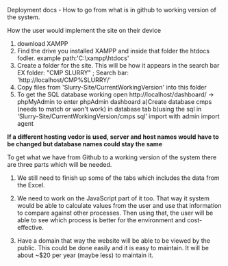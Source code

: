 Deployment docs - How to go from what is in github to working version of the system.

How the user would implement the site on their device
1) download XAMPP
2) Find the drive you installed XAMPP and inside that folder the htdocs fodler. example path:'C:\xampp\htdocs'
3) Create a folder for the site. This will be how it appears in the search bar EX folder: "CMP SLURRY" ; Search bar: 'http://localhost/CMP%SLURRY/'
4) Copy files from 'Slurry-Site/CurrentWorkingVersion' into this folder
5) To get the SQL database working open http://localhost/dashboard/ -> phpMyAdmin to enter phpAdmin dashboard
   a)Create database cmps (needs to match or won't work) in database tab
   b)using the sql in 'Slurry-Site/CurrentWorkingVersion/cmps sql' import with admin import agent

**If a different hosting vedor is used, server and host names would have to be changed but database names could stay the same**

To get what we have from Github to a working version of the system there are three parts which will be needed.

1) We still need to finish up some of the tabs which includes the data from the Excel.

2) We need to work on the JavaScript part of it too. That way it system would be able to calculate values from the user and use that information to compare against other processes. Then using that, the user will be able to see which process is better for the environment and cost-effective.

3) Have a domain that way the website will be able to be viewed by the public. This could be done easily and it is easy to maintain. It will be about ~$20 per year (maybe less) to maintain it.
